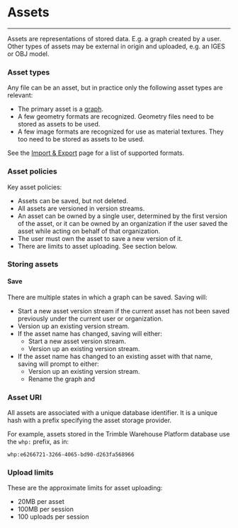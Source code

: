 # Assets

---

Assets are representations of stored data. E.g. a graph created by a user. Other types of assets may be external in origin and uploaded, e.g. an IGES or OBJ model.

### Asset types

Any file can be an asset, but in practice only the following asset types are relevant:

* The primary asset is a [graph](/concepts/GeneralConcepts/graph.md).
* A few geometry formats are recognized. Geometry files need to be stored as assets to be used.
* A few image formats are recognized for use as material textures. They too need to be stored as assets to be used.

See the [Import & Export](/concepts/GeneralConcepts/ImportExport.md) page for a list of supported formats.

### Asset policies

Key asset policies:

* Assets can be saved, but not deleted.
* All assets are versioned in version streams.
* An asset can be owned by a single user, determined by the first version of the asset, or it can be owned by an organization if the user saved the asset while acting on behalf of that organization.
* The user must own the asset to save a new version of it.
* There are limits to asset uploading. See section below.

### Storing assets

#### Save

There are multiple states in which a graph can be saved. Saving will:

* Start a new asset version stream if the current asset has not been saved previously under the current user or organization.
* Version up an existing version stream.
* If the asset name has changed, saving will either:
  * Start a new asset version stream.
  * Version up an existing version stream.
* If the asset name has changed to an existing asset with that name, saving will prompt to either:
  * Version up an existing version stream.
  * Rename the graph and



### Asset URI

All assets are associated with a unique database identifier. It is a unique hash with a prefix specifying the asset storage provider.

For example, assets stored in the Trimble Warehouse Platform database use the `whp:` prefix, as in:

`whp:e6266721-3266-4065-bd90-d263fa568966`

### Upload limits

These are the approximate limits for asset uploading:

* 20MB per asset
* 100MB per session
* 100 uploads per session